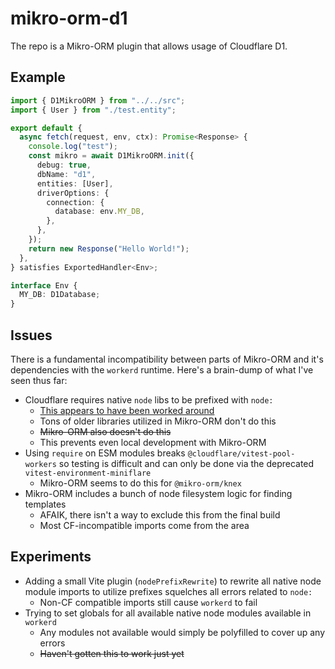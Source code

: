 # mikro-orm-d1

The repo is a Mikro-ORM plugin that allows usage of Cloudflare D1.

## Example

```ts
import { D1MikroORM } from "../../src";
import { User } from "./test.entity";

export default {
  async fetch(request, env, ctx): Promise<Response> {
    console.log("test");
    const mikro = await D1MikroORM.init({
      debug: true,
      dbName: "d1",
      entities: [User],
      driverOptions: {
        connection: {
          database: env.MY_DB,
        },
      },
    });
    return new Response("Hello World!");
  },
} satisfies ExportedHandler<Env>;

interface Env {
  MY_DB: D1Database;
}
```

## Issues

There is a fundamental incompatibility between parts of Mikro-ORM and it's dependencies with the `workerd` runtime. Here's a brain-dump of what I've seen thus far:

- Cloudflare requires native `node` libs to be prefixed with `node:`
  - [This appears to have been worked around](https://developers.cloudflare.com/workers/configuration/compatibility-dates/#nodejs-compatibility-flag)
  - Tons of older libraries utilized in Mikro-ORM don't do this
  - ~~Mikro-ORM also doesn't do this~~
  - This prevents even local development with Mikro-ORM
- Using `require` on ESM modules breaks `@cloudflare/vitest-pool-workers` so testing is difficult and can only be done via the deprecated `vitest-environment-miniflare`
  - Mikro-ORM seems to do this for `@mikro-orm/knex`
- Mikro-ORM includes a bunch of node filesystem logic for finding templates
  - AFAIK, there isn't a way to exclude this from the final build
  - Most CF-incompatible imports come from the area

## Experiments

- Adding a small Vite plugin (`nodePrefixRewrite`) to rewrite all native node module imports to utilize prefixes squelches all errors related to `node:`
  - Non-CF compatible imports still cause `workerd` to fail
- Trying to set globals for all available native node modules available in `workerd`
  - Any modules not available would simply be polyfilled to cover up any errors
  - ~~Haven't gotten this to work just yet~~
